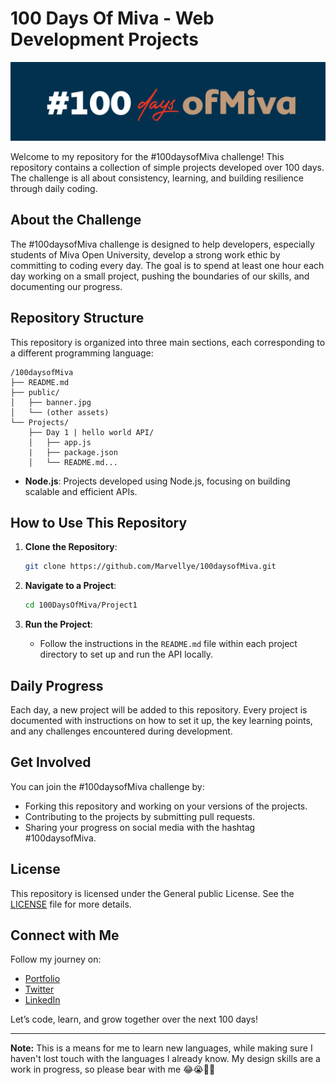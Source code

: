 # 100 Days Of Miva - Web Development Projects

![#100daysofMiva Banner](public/20240818_225416.png)

Welcome to my repository for the #100daysofMiva challenge! This repository contains a collection of simple projects developed over 100 days. The challenge is all about consistency, learning, and building resilience through daily coding.

## About the Challenge

The #100daysofMiva challenge is designed to help developers, especially students of Miva Open University, develop a strong work ethic by committing to coding every day. The goal is to spend at least one hour each day working on a small project, pushing the boundaries of our skills, and documenting our progress.

## Repository Structure

This repository is organized into three main sections, each corresponding to a different programming language:

```
/100daysofMiva
├── README.md
├── public/
│   ├── banner.jpg
│   └── (other assets)
└── Projects/
    ├── Day 1 | hello world API/
    │   ├── app.js
    |   ├── package.json
    │   └── README.md...
```

- **Node.js**: Projects developed using Node.js, focusing on building scalable and efficient APIs.

## How to Use This Repository

1. **Clone the Repository**:
    ```bash
    git clone https://github.com/Marvellye/100daysofMiva.git
    ```

2. **Navigate to a Project**:
    ```bash
    cd 100DaysOfMiva/Project1
    ```

3. **Run the Project**:
    - Follow the instructions in the `README.md` file within each project directory to set up and run the API locally.

## Daily Progress

Each day, a new project will be added to this repository. Every project is documented with instructions on how to set it up, the key learning points, and any challenges encountered during development.

## Get Involved

You can join the #100daysofMiva challenge by:
- Forking this repository and working on your versions of the projects.
- Contributing to the projects by submitting pull requests.
- Sharing your progress on social media with the hashtag #100daysofMiva.

## License

This repository is licensed under the General public License. See the [LICENSE](LICENSE) file for more details.

## Connect with Me

Follow my journey on:
- [Portfolio](https://hephzibah-owoeye.vercel.app)
- [Twitter](https://twitter.com/Hzdelight1)
- [LinkedIn](https://www.linkedin.com/in/hephzibah-owoeye)

Let’s code, learn, and grow together over the next 100 days!

---

**Note:** This is a means for me to learn new languages, while making sure I haven't lost touch with the languages I already know. My design skills are a work in progress, so please bear with me 😂😭✌🏻
